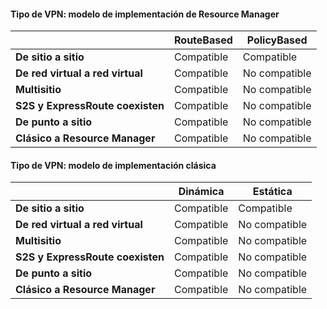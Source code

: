 #### Tipo de VPN: modelo de implementación de Resource Manager
|  | **RouteBased** | **PolicyBased** |
| --- | --- | --- |
| **De sitio a sitio** |Compatible |Compatible |
| **De red virtual a red virtual** |Compatible |No compatible |
| **Multisitio** |Compatible |No compatible |
| **S2S y ExpressRoute coexisten** |Compatible |No compatible |
| **De punto a sitio** |Compatible |No compatible |
| **Clásico a Resource Manager** |Compatible |No compatible |

#### Tipo de VPN: modelo de implementación clásica
|  | **Dinámica** | **Estática** |
| --- | --- | --- |
| **De sitio a sitio** |Compatible |Compatible |
| **De red virtual a red virtual** |Compatible |No compatible |
| **Multisitio** |Compatible |No compatible |
| **S2S y ExpressRoute coexisten** |Compatible |No compatible |
| **De punto a sitio** |Compatible |No compatible |
| **Clásico a Resource Manager** |Compatible |No compatible |

<!---HONumber=AcomDC_0907_2016-->